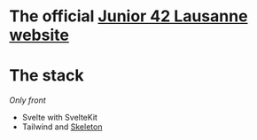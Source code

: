 # The official [Junior 42 Lausanne website](https://junior-42lausanne.github.io/)

# The stack

_Only front_

- Svelte with SvelteKit
- Tailwind and [Skeleton](https://www.skeleton.dev/)
